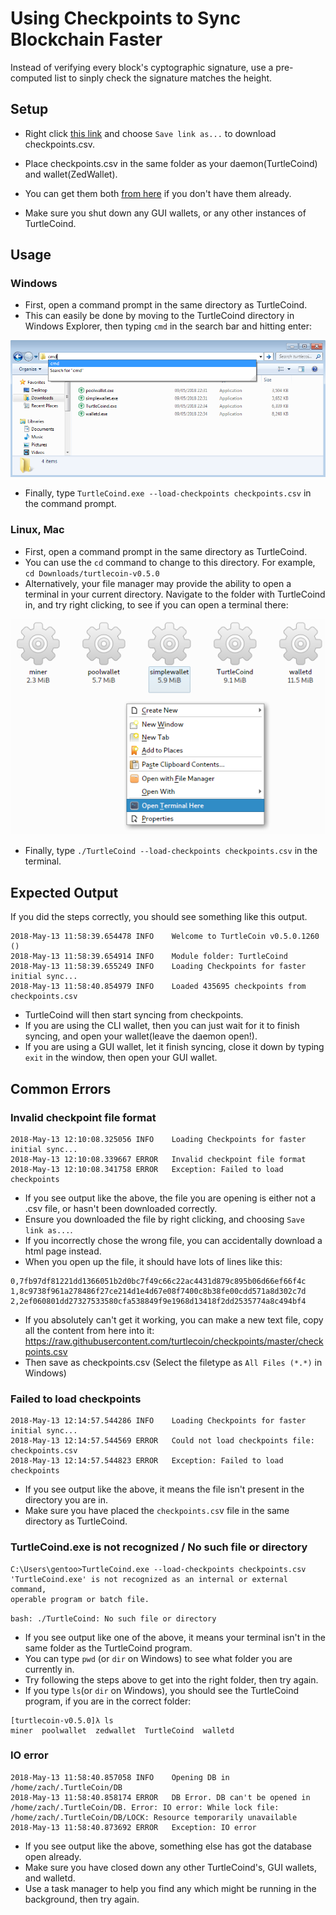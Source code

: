 # Using Checkpoints to Sync Blockchain Faster

Instead of verifying every block's cyptographic signature, use a pre-computed list to sinply check the signature matches the height.

## Setup

- Right click [this link](https://github.com/turtlecoin/checkpoints/raw/master/checkpoints.csv) and choose `Save link as...` to download checkpoints.csv.
- Place checkpoints.csv in the same folder as your daemon(TurtleCoind) and wallet(ZedWallet).
- You can get them both [from here](http://latest.turtlecoin.lol) if you don't have them already.

- Make sure you shut down any GUI wallets, or any other instances of TurtleCoind.

## Usage

### Windows

- First, open a command prompt in the same directory as TurtleCoind.
- This can easily be done by moving to the TurtleCoind directory in Windows Explorer, then typing `cmd` in the search bar and hitting enter:

![Opening cmd](guides/wallets/images/opening-cmd.png)
- Finally, type `TurtleCoind.exe --load-checkpoints checkpoints.csv` in the command prompt.

### Linux, Mac

- First, open a command prompt in the same directory as TurtleCoind.
- You can use the `cd` command to change to this directory. For example, `cd Downloads/turtlecoin-v0.5.0`
- Alternatively, your file manager may provide the ability to open a terminal in your current directory. Navigate to the folder with TurtleCoind in, and try right clicking, to see if you can open a terminal there:

![Opening terminal](guides/wallets/images/open-term.png)

- Finally, type `./TurtleCoind --load-checkpoints checkpoints.csv` in the terminal.

## Expected Output

If you did the steps correctly, you should see something like this output.

```
2018-May-13 11:58:39.654478 INFO    Welcome to TurtleCoin v0.5.0.1260 ()
2018-May-13 11:58:39.654914 INFO    Module folder: TurtleCoind
2018-May-13 11:58:39.655249 INFO    Loading Checkpoints for faster initial sync...
2018-May-13 11:58:40.854979 INFO    Loaded 435695 checkpoints from checkpoints.csv
```

- TurtleCoind will then start syncing from checkpoints.
- If you are using the CLI wallet, then you can just wait for it to finish syncing, and open your wallet(leave the daemon open!).
- If you are using a GUI wallet, let it finish syncing, close it down by typing `exit` in the window, then open your GUI wallet.

## Common Errors

### Invalid checkpoint file format

```
2018-May-13 12:10:08.325056 INFO    Loading Checkpoints for faster initial sync...
2018-May-13 12:10:08.339667 ERROR   Invalid checkpoint file format
2018-May-13 12:10:08.341758 ERROR   Exception: Failed to load checkpoints
```

- If you see output like the above, the file you are opening is either not a .csv file, or hasn't been downloaded correctly.
- Ensure you downloaded the file by right clicking, and choosing `Save link as...`.
- If you incorrectly chose the wrong file, you can accidentally download a html page instead.
- When you open up the file, it should have lots of lines like this:

```
0,7fb97df81221dd1366051b2d0bc7f49c66c22ac4431d879c895b06d66ef66f4c
1,8c9738f961a278486f27ce214d1e4d67e08f7400c8b38fe00cdd571a8d302c7d
2,2ef060801dd27327533580cfa538849f9e1968d13418f2dd2535774a8c494bf4
```

- If you absolutely can't get it working, you can make a new text file, copy all the content from here into it: https://raw.githubusercontent.com/turtlecoin/checkpoints/master/checkpoints.csv
- Then save as checkpoints.csv (Select the filetype as `All Files (*.*)` in Windows)

### Failed to load checkpoints

```
2018-May-13 12:14:57.544286 INFO    Loading Checkpoints for faster initial sync...
2018-May-13 12:14:57.544569 ERROR   Could not load checkpoints file: checkpoints.csv
2018-May-13 12:14:57.544823 ERROR   Exception: Failed to load checkpoints
```

- If you see output like the above, it means the file isn't present in the directory you are in.
- Make sure you have placed the `checkpoints.cs`v file in the same directory as TurtleCoind.

### TurtleCoind.exe is not recognized / No such file or directory

```
C:\Users\gentoo>TurtleCoind.exe --load-checkpoints checkpoints.csv
'TurtleCoind.exe' is not recognized as an internal or external command,
operable program or batch file.
```

`bash: ./TurtleCoind: No such file or directory`

- If you see output like one of the above, it means your terminal isn't in the same folder as the TurtleCoind program.
- You can type `pwd` (or `dir` on Windows) to see what folder you are currently in.
- Try following the steps above to get into the right folder, then try again.
- If you type `ls`(or `dir` on Windows), you should see the TurtleCoind program, if you are in the correct folder:

```
[turtlecoin-v0.5.0]λ ls
miner  poolwallet  zedwallet  TurtleCoind  walletd
```

### IO error

```
2018-May-13 11:58:40.857058 INFO    Opening DB in /home/zach/.TurtleCoin/DB
2018-May-13 11:58:40.858174 ERROR   DB Error. DB can't be opened in /home/zach/.TurtleCoin/DB. Error: IO error: While lock file: /home/zach/.TurtleCoin/DB/LOCK: Resource temporarily unavailable
2018-May-13 11:58:40.873692 ERROR   Exception: IO error
```

- If you see output like the above, something else has got the database open already.
- Make sure you have closed down any other TurtleCoind's, GUI wallets, and walletd.
- Use a task manager to help you find any which might be running in the background, then try again.
